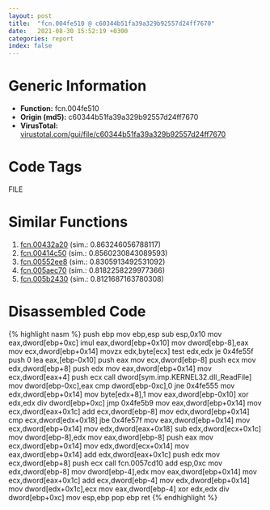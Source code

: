 ```yaml
---
layout: post
title:  "fcn.004fe510 @ c60344b51fa39a329b92557d24ff7670"
date:   2021-08-30 15:52:19 +0300
categories: report
index: false
---
```


# Generic Information
- **Function:** fcn.004fe510
- **Origin (md5):** c60344b51fa39a329b92557d24ff7670
- **VirusTotal:** [virustotal.com/gui/file/c60344b51fa39a329b92557d24ff7670][virustotal_ref]

# Code Tags
<span class="tag" id="FILE">FILE</span>


# Similar Functions

1. [fcn.00432a20][similar_1_ref] (sim.: 0.863246056788117)
2. [fcn.00414c50][similar_2_ref] (sim.: 0.8560230843089593)
3. [fcn.00552ee8][similar_3_ref] (sim.: 0.8305913492531092)
4. [fcn.005aec70][similar_4_ref] (sim.: 0.8182258229977366)
5. [fcn.005b2430][similar_5_ref] (sim.: 0.8121687163780308)


# Disassembled Code

{% highlight nasm %}
push ebp
mov ebp,esp
sub esp,0x10
mov eax,dword[ebp+0xc]
imul eax,dword[ebp+0x10]
mov dword[ebp-8],eax
mov ecx,dword[ebp+0x14]
movzx edx,byte[ecx]
test edx,edx
je 0x4fe55f
push 0
lea eax,[ebp-0x10]
push eax
mov ecx,dword[ebp-8]
push ecx
mov edx,dword[ebp+8]
push edx
mov eax,dword[ebp+0x14]
mov ecx,dword[eax+4]
push ecx
call dword[sym.imp.KERNEL32.dll_ReadFile]
mov dword[ebp-0xc],eax
cmp dword[ebp-0xc],0
jne 0x4fe555
mov edx,dword[ebp+0x14]
mov byte[edx+8],1
mov eax,dword[ebp-0x10]
xor edx,edx
div dword[ebp+0xc]
jmp 0x4fe5b9
mov eax,dword[ebp+0x14]
mov ecx,dword[eax+0x1c]
add ecx,dword[ebp-8]
mov edx,dword[ebp+0x14]
cmp ecx,dword[edx+0x18]
jbe 0x4fe57f
mov eax,dword[ebp+0x14]
mov ecx,dword[ebp+0x14]
mov edx,dword[eax+0x18]
sub edx,dword[ecx+0x1c]
mov dword[ebp-8],edx
mov eax,dword[ebp-8]
push eax
mov ecx,dword[ebp+0x14]
mov edx,dword[ecx+0x14]
mov eax,dword[ebp+0x14]
add edx,dword[eax+0x1c]
push edx
mov ecx,dword[ebp+8]
push ecx
call fcn.0057cd10
add esp,0xc
mov edx,dword[ebp-8]
mov dword[ebp-4],edx
mov eax,dword[ebp+0x14]
mov ecx,dword[eax+0x1c]
add ecx,dword[ebp-4]
mov edx,dword[ebp+0x14]
mov dword[edx+0x1c],ecx
mov eax,dword[ebp-4]
xor edx,edx
div dword[ebp+0xc]
mov esp,ebp
pop ebp
ret
{% endhighlight %}


[similar_1_ref]: /report/fcn.00432a20@279a61b1e76da49531f1f16fd1102a2d
[similar_2_ref]: /report/fcn.00414c50@279a61b1e76da49531f1f16fd1102a2d
[similar_3_ref]: /report/fcn.00552ee8@8bd41b732eefb1ee271fb434070dd021
[similar_4_ref]: /report/fcn.005aec70@d65363c7c6c188277432c9e4251c44e5
[similar_5_ref]: /report/fcn.005b2430@d65363c7c6c188277432c9e4251c44e5
[virustotal_ref]: https://www.virustotal.com/gui/file/c60344b51fa39a329b92557d24ff7670